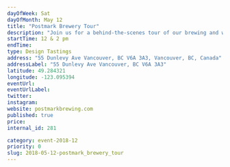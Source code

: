 ```yaml
---
dayOfWeek: Sat
dayOfMonth: May 12
title: "Postmark Brewery Tour"
description: "Join us for a behind-the-scenes tour of our brewing and wine-making facility, made all the more entertaining with a beer tasting. Come check out where the magic happens!<br> <br> At Postmark Brewing, we strive to impact the craft beer industry, while keep our environmental footprint as small as possible. From recyclable packaging materials to our full-circle spent grain program with Two Rivers Specialty Meats, we're as eco-friendly as they come in the brewing business."
startTime: 12 & 2 pm
endTime: 
type: Design Tastings
address: "55 Dunlevy Ave Vancouver, BC V6A 3A3, Vancouver, BC, Canada"
addressLabel: "55 Dunlevy Ave Vancouver, BC V6A 3A3"
latitude: 49.284321
longitude: -123.095394
eventUrl: 
eventUrlLabel: 
twitter: 
instagram: 
website: postmarkbrewing.com
published: true
price: 
internal_id: 281

category: event-2018-12
priority: 0
slug: 2018-05-12-postmark_brewery_tour
---
```


